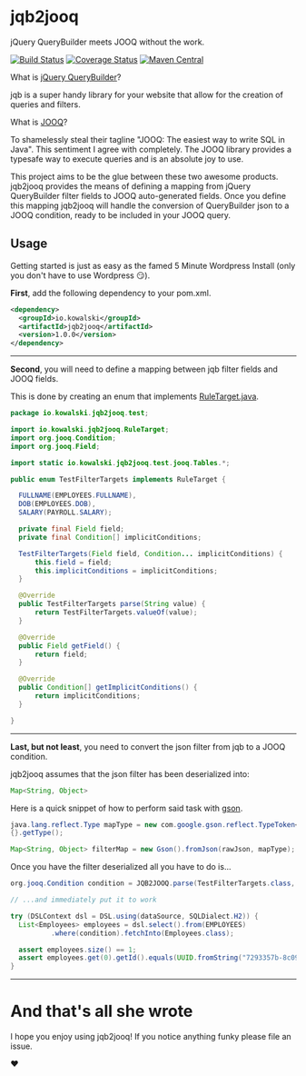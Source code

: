 # jqb2jooq
jQuery QueryBuilder meets JOOQ without the work.

[![Build Status](https://travis-ci.org/Kowalski-IO/jqb2jooq.svg?branch=master)](https://travis-ci.org/Kowalski-IO/jqb2jooq)
[![Coverage Status](https://coveralls.io/repos/github/Kowalski-IO/jqb2jooq/badge.svg?branch=master)](https://coveralls.io/github/Kowalski-IO/jqb2jooq?branch=master)
[![Maven Central](https://maven-badges.herokuapp.com/maven-central/io.kowalski/jqb2jooq/badge.svg)](https://maven-badges.herokuapp.com/maven-central/io.kowalski/jqb2jooq)


What is [jQuery QueryBuilder](http://querybuilder.js.org)?

jqb is a super handy library for your website that allow for the creation of queries and filters.


What is [JOOQ](https://www.jooq.org)?

To shamelessly steal their tagline "JOOQ: The easiest way to write SQL in Java". This sentiment I agree with completely. 
The JOOQ library provides a typesafe way to execute queries and is an absolute joy to use.


This project aims to be the glue between these two awesome products. jqb2jooq provides the means of defining a mapping from
jQuery QueryBuilder filter fields to JOOQ auto-generated fields. Once you define this mapping jqb2jooq will handle the conversion of QueryBuilder json to a JOOQ condition, ready to be included in your JOOQ query.


## Usage

Getting started is just as easy as the famed 5 Minute Wordpress Install (only you don't have to use Wordpress :smirk:).

**First**, add the following dependency to your pom.xml.

```xml
<dependency>
  <groupId>io.kowalski</groupId>
  <artifactId>jqb2jooq</artifactId>
  <version>1.0.0</version>
</dependency>
```
***

**Second**, you will need to define a mapping between jqb filter fields and JOOQ fields.

This is done by creating an enum that implements [RuleTarget.java](src/main/java/io/kowalski/jqb2jooq/RuleTarget.java).

```java
package io.kowalski.jqb2jooq.test;

import io.kowalski.jqb2jooq.RuleTarget;
import org.jooq.Condition;
import org.jooq.Field;

import static io.kowalski.jqb2jooq.test.jooq.Tables.*;

public enum TestFilterTargets implements RuleTarget {

  FULLNAME(EMPLOYEES.FULLNAME),
  DOB(EMPLOYEES.DOB),
  SALARY(PAYROLL.SALARY);

  private final Field field;
  private final Condition[] implicitConditions;

  TestFilterTargets(Field field, Condition... implicitConditions) {
      this.field = field;
      this.implicitConditions = implicitConditions;
  }

  @Override
  public TestFilterTargets parse(String value) {
      return TestFilterTargets.valueOf(value);
  }

  @Override
  public Field getField() {
      return field;
  }

  @Override
  public Condition[] getImplicitConditions() {
      return implicitConditions;
  }

}
```

***

**Last, but not least**, you need to convert the json filter from jqb to a JOOQ condition.

jqb2jooq assumes that the json filter has been deserialized into: 
```java
Map<String, Object>
```

Here is a quick snippet of how to perform said task with [gson](https://github.com/google/gson).
```java
java.lang.reflect.Type mapType = new com.google.gson.reflect.TypeToken<Map<String, Object>>() 
{}.getType();

Map<String, Object> filterMap = new Gson().fromJson(rawJson, mapType);
```
Once you have the filter deserialized all you have to do is...

```java
org.jooq.Condition condition = JQB2JOOQ.parse(TestFilterTargets.class, filterMap);

// ...and immediately put it to work

try (DSLContext dsl = DSL.using(dataSource, SQLDialect.H2)) {
  List<Employees> employees = dsl.select().from(EMPLOYEES)
          .where(condition).fetchInto(Employees.class);

  assert employees.size() == 1;
  assert employees.get(0).getId().equals(UUID.fromString("7293357b-8c09-4662-8400-c7fb73d8ab1c"));
}

```

***

# And that's all she wrote

I hope you enjoy using jqb2jooq! If you notice anything funky please file an issue.

:heart:
